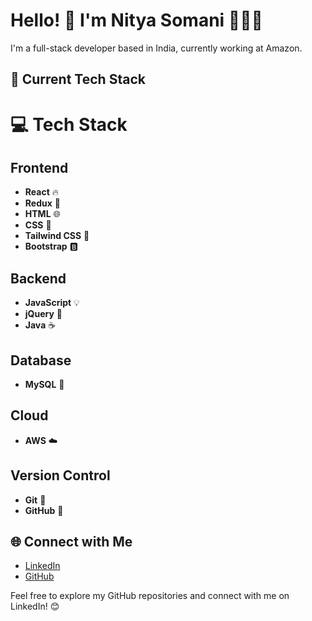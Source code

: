 # Hello! 👋 I'm Nitya Somani 👩🏻‍💻

I'm a full-stack developer based in India, currently working at Amazon.

## 💼 Current Tech Stack

# 💻 Tech Stack

## Frontend
- **React** 🔥
- **Redux** 🔄
- **HTML** 🌐
- **CSS** 🎨
- **Tailwind CSS** 🌈
- **Bootstrap** 🅱️

## Backend
- **JavaScript** 💡
- **jQuery** 📁
- **Java** ☕

## Database
- **MySQL** 🐬

## Cloud
- **AWS** ☁️

## Version Control
- **Git** 🌿
- **GitHub** 🐙


## 🌐 Connect with Me

- [LinkedIn](https://www.linkedin.com/in/nitya-somani)
- [GitHub](https://github.com/Nitya-Somani)

Feel free to explore my GitHub repositories and connect with me on LinkedIn! 😊



